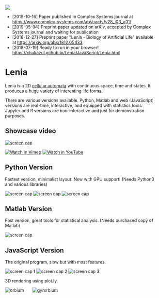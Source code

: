 ![](https://github.com/Chakazul/Lenia/blob/master/Screencap/icon2.png)

* [2019-10-16] Paper published in Complex Systems journal at https://www.complex-systems.com/abstracts/v28_i03_a01/ 
* [2019-05-04] Preprint paper updated on arXiv, accepted by Complex Systems journal and waiting for publication  
* [2018-12-27] Preprint paper "Lenia - Biology of Artificial Life" available at https://arxiv.org/abs/1812.05433
* [2018-07-19] Ready to run in your browser!  https://chakazul.github.io/Lenia/JavaScript/Lenia.html

# Lenia

Lenia is a 2D [cellular automata](https://en.wikipedia.org/wiki/Cellular_automaton) with continuous space, time and states. It produces a huge variety of interesting life forms.

There are various versions available. Python, Matlab and web (JavaScript) versions are real-time, interactive, and equipped with statistics tools. Jupyter and R versions are non-interactive and just for demonstration purposes.

## Showcase video

[![screen cap](https://github.com/Chakazul/Lenia/blob/master/Screencap/Video.png)](https://vimeo.com/277328815)

[![Watch in Vimeo](https://chakazul.github.io/icons/vimeo.png)](https://vimeo.com/277328815)
[![Watch in YouTube](https://chakazul.github.io/icons/youtube.png)](https://youtu.be/iE46jKYcI4Y)

## Python Version

Fastest version, minimalist layout. Now with GPU support! (Needs Python3 and various libraries)

![screen cap](https://github.com/Chakazul/Lenia/blob/master/Screencap/Python3.png)
![screen cap](https://github.com/Chakazul/Lenia/blob/master/Screencap/Python4.png)
![screen cap](https://github.com/Chakazul/Lenia/blob/master/Screencap/Python-stats.png)

## Matlab Version

Fast version, great tools for statistical analysis. (Needs purchased copy of Matlab)

![screen cap](https://github.com/Chakazul/Lenia/blob/master/Screencap/Matlab.png)

## JavaScript Version

The original program, slow but with most features.

![screen cap 1](https://github.com/Chakazul/Lenia/blob/master/Screencap/JavaScript.png)
![screen cap 2](https://github.com/Chakazul/Lenia/blob/master/Screencap/JavaScript2.png)
![screen cap 3](https://github.com/Chakazul/Lenia/blob/master/Screencap/JavaScript3.png)

3D rendering using plot.ly

![orbium](https://github.com/Chakazul/Lenia/blob/master/Screencap/orbium-ezgif.gif)&nbsp;&nbsp;&nbsp;&nbsp;&nbsp;&nbsp;
![gyrorbium](https://github.com/Chakazul/Lenia/blob/master/Screencap/gyrorbium-ezgif.gif)
